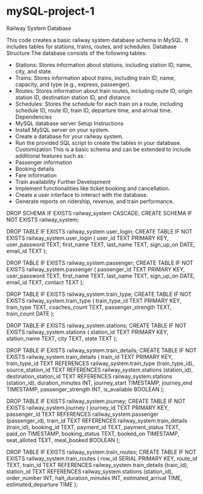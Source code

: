 # mySQL-project-1
Railway System Database

This code creates a basic railway system database schema in MySQL. It includes tables for stations, trains, routes, and schedules.
Database Structure
The database consists of the following tables:
 * Stations: Stores information about stations, including station ID, name, city, and state.
 * Trains: Stores information about trains, including train ID, name, capacity, and type (e.g., express, passenger).
 * Routes: Stores information about train routes, including route ID, origin station ID, destination station ID, and distance.
 * Schedules: Stores the schedule for each train on a route, including schedule ID, route ID, train ID, departure time, and arrival time.
Dependencies
 * MySQL database server
Setup Instructions
 * Install MySQL server on your system.
 * Create a database for your railway system.
 * Run the provided SQL script to create the tables in your database.
Customization
This is a basic schema and can be extended to include additional features such as:
 * Passenger information
 * Booking details
 * Fare information
 * Train availability
Further Development
 * Implement functionalities like ticket booking and cancellation.
 * Create a user interface to interact with the database.
 * Generate reports on ridership, revenue, and train performance.




DROP SCHEMA IF EXISTS railway_system CASCADE;
CREATE SCHEMA IF NOT EXISTS railway_system;

DROP TABLE IF EXISTS railway_system.user_login;
CREATE TABLE IF NOT EXISTS railway_system.user_login (
	user_id TEXT PRIMARY KEY,
    user_password TEXT,
    first_name TEXT,
	last_name TEXT,
	sign_up_on DATE,
	email_id TEXT
);

DROP TABLE IF EXISTS railway_system.passenger;
CREATE TABLE IF NOT EXISTS railway_system.passenger (
	passenger_id TEXT PRIMARY KEY,
    user_password TEXT,
    first_name TEXT,
	last_name TEXT,
	sign_up_on DATE,
	email_id TEXT,
	contact TEXT
);

DROP TABLE IF EXISTS railway_system.train_type;
CREATE TABLE IF NOT EXISTS railway_system.train_type (
	train_type_id TEXT PRIMARY KEY,
    train_type TEXT,
    coaches_count TEXT,
	passenger_strength TEXT,
	train_count DATE
);

DROP TABLE IF EXISTS railway_system.stations;
CREATE TABLE IF NOT EXISTS railway_system.stations (
	station_id TEXT PRIMARY KEY,
    station_name TEXT,
	city TEXT,
	state TEXT
);

DROP TABLE IF EXISTS railway_system.train_details;
CREATE TABLE IF NOT EXISTS railway_system.train_details (
	train_id TEXT PRIMARY KEY,
    train_type_id TEXT REFERENCES railway_system.train_type (train_type_id),
    source_station_id TEXT REFERENCES railway_system.stations (station_id),
	destination_station_id TEXT REFERENCES railway_system.stations (station_id),
	duration_minutes INT,
	journey_start TIMESTAMP,
	journey_end TIMESTAMP,
	passenger_strength INT,
	is_available BOOLEAN
);

DROP TABLE IF EXISTS railway_system.journey;
CREATE TABLE IF NOT EXISTS railway_system.journey (
	journey_id TEXT PRIMARY KEY,
	passenger_id TEXT REFERENCES railway_system.passenger (passenger_id),
	train_id TEXT REFERENCES railway_system.train_details (train_id),
    booking_id TEXT,
	payment_id TEXT,
	payment_status TEXT,
	paid_on TIMESTAMP,
	booking_status TEXT,
	booked_on TIMESTAMP,
	seat_alloted TEXT,
	meal_booked BOOLEAN
);

DROP TABLE IF EXISTS railway_system.train_routes;
CREATE TABLE IF NOT EXISTS railway_system.train_routes (
	row_id SERIAL PRIMARY KEY,
	route_id TEXT,
	train_id TEXT REFERENCES railway_system.train_details (train_id),
    station_id TEXT REFERENCES railway_system.stations (station_id),
	order_number INT,
	halt_duration_minutes INT,
	estimated_arrival TIME,
	estimated_departure TIME
);

